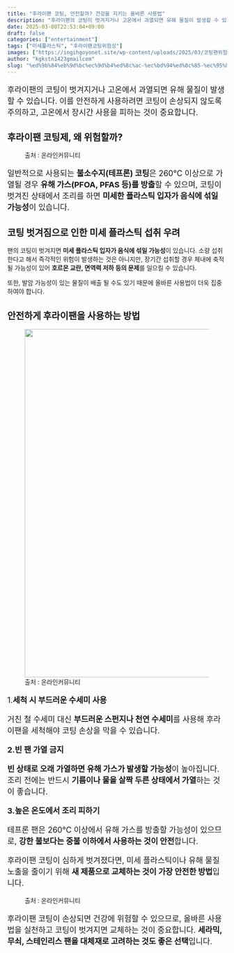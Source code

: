 ```yaml
---
title: "후라이팬 코팅, 안전할까? 건강을 지키는 올바른 사용법"
description: "후라이팬의 코팅이 벗겨지거나 고온에서 과열되면 유해 물질이 발생할 수 있습니다. 이를 안전하게 사용하려면 코팅이 손상되지 않도록 주의하고, 고온에서 장시간 사용을 피하는 것이 중요합니다."
date: 2025-03-08T22:53:04+09:00
draft: false
categories: ["entertainment"]
tags: ["미세플라스틱", "후라이팬코팅위험성"]
images: ["https://ingihgoyonet.site/wp-content/uploads/2025/03/코팅팬위험성-2-1024x683.jpg", "https://ingihgoyonet.site/wp-content/uploads/2025/03/수세미-683x1024.jpg", "https://ingihgoyonet.site/wp-content/uploads/2025/03/스테인리스팬-678x1024.jpg"]
author: "kgkstn1423gmailcom"
slug: "%ed%9b%84%eb%9d%bc%ec%9d%b4%ed%8c%ac-%ec%bd%94%ed%8c%85-%ec%95%88%ec%a0%84%ed%95%a0%ea%b9%8c-%ea%b1%b4%ea%b0%95%ec%9d%84-%ec%a7%80%ed%82%a4%eb%8a%94-%ec%98%ac%eb%b0%94%eb%a5%b8-%ec%82%ac%ec%9a%a9"
---
```


<p style="font-size:18px">후라이팬의 코팅이 벗겨지거나 고온에서 과열되면 유해 물질이 발생할 수 있습니다. 이를 안전하게 사용하려면 코팅이 손상되지 않도록 주의하고, 고온에서 장시간 사용을 피하는 것이 중요합니다.</p> <h2 >후라이팬 코팅제, 왜 위험할까?</h2> <figure ><img src="https://ingihgoyonet.site/wp-content/uploads/2025/03/코팅팬위험성-2-1024x683.jpg" alt="" style="aspect-ratio:16/9;object-fit:cover"/><figcaption >출처 : 온라인커뮤니티</figcaption></figure> <p style="font-size:18px">일반적으로 사용되는 <strong>불소수지(테프론) 코팅</strong>은 260℃ 이상으로 가열될 경우 <strong>유해 가스(PFOA, PFAS 등)를 방출</strong>할 수 있으며, 코팅이 벗겨진 상태에서 조리를 하면 <strong>미세한 플라스틱 입자가 음식에 섞일 가능성</strong>이 있습니다.</p> <h2 >코팅 벗겨짐으로 인한 미세 플라스틱 섭취 우려</h2> <p>팬의 코팅이 벗겨지면 <strong>미세 플라스틱 입자가 음식에 섞일 가능성</strong>이 있습니다. 소량 섭취한다고 해서 즉각적인 위험이 발생하는 것은 아니지만, 장기간 섭취할 경우 체내에 축적될 가능성이 있어 <strong>호르몬 교란, 면역력 저하 등의 문제</strong>를 일으킬 수 있습니다.</p> <p>또한, 발암 가능성이 있는 물질이 배출 될 수도 있기 때문에 올바른 사용법이 더욱 집중하여야 합니다. </p> <h2 >안전하게 후라이팬을 사용하는 방법</h2> <figure ><img src="https://ingihgoyonet.site/wp-content/uploads/2025/03/수세미-683x1024.jpg" alt="" style="aspect-ratio:1.7777777777777777;object-fit:cover;width:800px;height:auto"/><figcaption >출처 : 온라인커뮤니티</figcaption></figure> <p style="font-size:18px">1.<strong>세척 시 부드러운 수세미 사용</strong></p> <p style="font-size:18px">거친 철 수세미 대신 <strong>부드러운 스펀지나 천연 수세미</strong>를 사용해 후라이팬을 세척해야 코팅 손상을 막을 수 있습니다.</p> <p style="font-size:18px"><strong>2.빈 팬 가열 금지</strong></p> <p style="font-size:18px"><strong>빈 상태로 오래 가열하면 유해 가스가 발생할 가능성</strong>이 높아집니다. 조리 전에는 반드시 <strong>기름이나 물을 살짝 두른 상태에서 가열</strong>하는 것이 좋습니다.</p> <p style="font-size:18px"><strong>3.높은 온도에서 조리 피하기</strong></p> <p style="font-size:18px">테프론 팬은 260℃ 이상에서 유해 가스를 방출할 가능성이 있으므로, <strong>강한 불보다는 중불 이하에서 사용하는 것이 안전</strong>합니다.</p> <p style="font-size:18px">후라이팬 코팅이 심하게 벗겨졌다면, 미세 플라스틱이나 유해 물질 노출을 줄이기 위해 <strong>새 제품으로 교체하는 것이 가장 안전한 방법</strong>입니다.</p> <figure ><img src="https://ingihgoyonet.site/wp-content/uploads/2025/03/스테인리스팬-678x1024.jpg" alt="" style="aspect-ratio:16/9;object-fit:cover"/><figcaption >출처 : 온라인커뮤니티</figcaption></figure> <p style="font-size:18px">후라이팬 코팅이 손상되면 건강에 위험할 수 있으므로, 올바른 사용법을 실천하고 코팅이 벗겨지면 교체하는 것이 중요합니다. <strong>세라믹, 무쇠, 스테인리스 팬을 대체재로 고려하는 것도 좋은 선택</strong>입니다.</p>